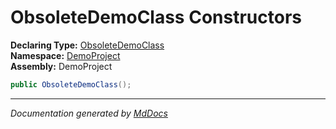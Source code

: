 ﻿<!--  
  <auto-generated>   
    The contents of this file were generated by a tool.  
    Changes to this file may be list if the file is regenerated  
  </auto-generated>   
-->

# ObsoleteDemoClass Constructors

**Declaring Type:** [ObsoleteDemoClass](../index.md)  
**Namespace:** [DemoProject](../../index.md)  
**Assembly:** DemoProject

```csharp
public ObsoleteDemoClass();
```
___

*Documentation generated by [MdDocs](https://github.com/ap0llo/mddocs)*
